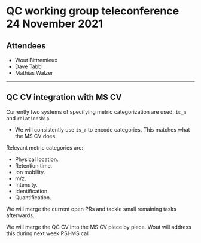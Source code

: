 # QC working group teleconference 24 November 2021

## Attendees

- Wout Bittremieux
- Dave Tabb
- Mathias Walzer

---

## QC CV integration with MS CV

Currently two systems of specifying metric categorization are used: `is_a` and `relationship`.

- We will consistently use `is_a` to encode categories. This matches what the MS CV does.

Relevant metric categories are:

- Physical location.
- Retention time.
- Ion mobility.
- m/z.
- Intensity.
- Identification.
- Quantification.

We will merge the current open PRs and tackle small remaining tasks afterwards.

We will merge the QC CV into the MS CV piece by piece. Wout will address this during next week PSI-MS call.
